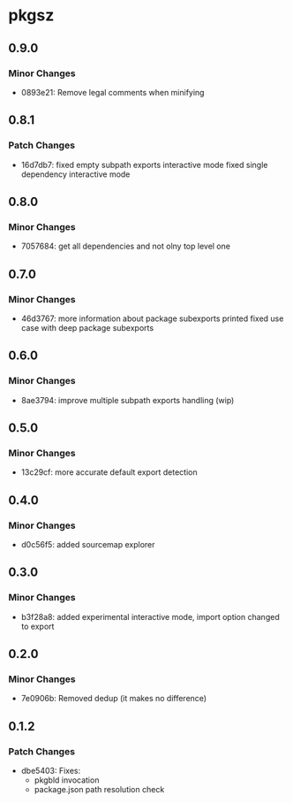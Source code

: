 # pkgsz

## 0.9.0

### Minor Changes

- 0893e21: Remove legal comments when minifying

## 0.8.1

### Patch Changes

- 16d7db7: fixed empty subpath exports interactive mode
  fixed single dependency interactive mode

## 0.8.0

### Minor Changes

- 7057684: get all dependencies and not olny top level one

## 0.7.0

### Minor Changes

- 46d3767: more information about package subexports printed
  fixed use case with deep package subexports

## 0.6.0

### Minor Changes

- 8ae3794: improve multiple subpath exports handling (wip)

## 0.5.0

### Minor Changes

- 13c29cf: more accurate default export detection

## 0.4.0

### Minor Changes

- d0c56f5: added sourcemap explorer

## 0.3.0

### Minor Changes

- b3f28a8: added experimental interactive mode, import option changed to export

## 0.2.0

### Minor Changes

- 7e0906b: Removed dedup (it makes no difference)

## 0.1.2

### Patch Changes

- dbe5403: Fixes:
  - pkgbld invocation
  - package.json path resolution check

